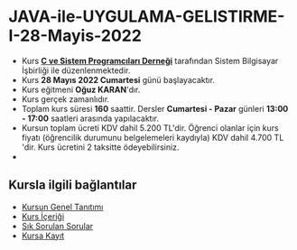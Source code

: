 # JAVA-ile-UYGULAMA-GELISTIRME-I-28-Mayis-2022

+ Kurs [__C ve Sistem Programcıları Derneği__](http://www.csystem.org/) tarafından Sistem Bilgisayar İşbirliği ile düzenlenmektedir.
+ Kurs __28 Mayıs 2022 Cumartesi__ günü başlayacaktır.
+ Kurs eğitmeni __Oğuz KARAN__'dır.
+ Kurs gerçek zamanlıdır.
+ Toplam kurs süresi __160__ saattir. Dersler __Cumartesi - Pazar__ günleri __13:00 - 17:00__ saatleri arasında yapılacaktır.
+ Kursun toplam ücreti KDV dahil 5.200 TL'dir. Öğrenci olanlar için kurs fiyatı (öğrencilik durumunu belgelemeleri kaydıyla) KDV dahil 4.700 TL 'dir. Kurs ücretini 2 taksitte ödeyebilirsiniz.
+ 
## Kursla ilgili bağlantılar
+ [Kursun Genel Tanıtımı](https://github.com/CSD-1993/JAVA-ile-UYGULAMA-GELISTIRME-I-28-Mayis-2022/blob/main/kurs_tanitimi.md)
+ [Kurs İçeriği](https://github.com/CSD-1993/JAVA-ile-UYGULAMA-GELISTIRME-I-28-Mayis-2022/blob/main/kurs_icerigi.md)
+ [Sık Sorulan Sorular](https://github.com/CSD-1993/JAVA-ile-UYGULAMA-GELISTIRME-I-28-Mayis-2022/blob/main/sss.md)
+ [Kursa Kayıt](https://us02web.zoom.us/meeting/register/tZwvdu-urTorGdwErlOPUkMIjS1B7tsiQZoE)
